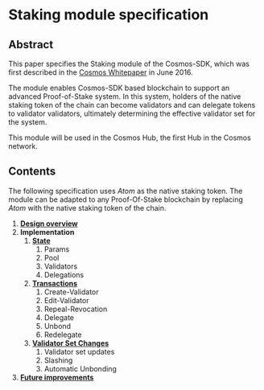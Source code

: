 # Staking module specification

## Abstract

This paper specifies the Staking module of the Cosmos-SDK, which was first
described in the [Cosmos Whitepaper](https://cosmos.network/about/whitepaper)
in June 2016. 

The module enables Cosmos-SDK based blockchain to support an advanced
Proof-of-Stake system. In this system, holders of the native staking token of
the chain can become validators and can delegate tokens to validator
validators, ultimately determining the effective validator set for the system.

This module will be used in the Cosmos Hub, the first Hub in the Cosmos
network.

## Contents

The following specification uses *Atom* as the native staking token. The module
can be adapted to any Proof-Of-Stake blockchain by replacing *Atom* with the
native staking token of the chain.

1.  **[Design overview](overview.md)**
2.  **Implementation**
    1. **[State](state.md)**
        1.  Params
        1.  Pool
        2.  Validators
        3.  Delegations
    2. **[Transactions](transactions.md)**
        1.  Create-Validator
        2.  Edit-Validator
        3.  Repeal-Revocation
        4.  Delegate
        5.  Unbond
        6.  Redelegate
    3. **[Validator Set Changes](valset-changes.md)**
        1.  Validator set updates
        2.  Slashing
        3.  Automatic Unbonding
3.  **[Future improvements](future_improvements.md)**
